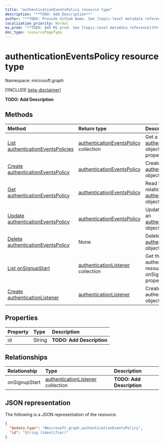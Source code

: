 ```yaml
---
title: "authenticationEventsPolicy resource type"
description: "**TODO: Add Description**"
author: "**TODO: Provide Github Name. See [topic-level metadata reference](https://msgo.azurewebsites.net/add/document/guidelines/metadata.html#topic-level-metadata)**"
localization_priority: Normal
ms.prod: "**TODO: Add MS prod. See [topic-level metadata reference](https://msgo.azurewebsites.net/add/document/guidelines/metadata.html#topic-level-metadata)**"
doc_type: resourcePageType
---
```


# authenticationEventsPolicy resource type

Namespace: microsoft.graph

[!INCLUDE [beta-disclaimer](../../includes/beta-disclaimer.md)]

**TODO: Add Description**

## Methods
|Method|Return type|Description|
|:---|:---|:---|
|[List authenticationEventsPolicies](../api/authenticationeventspolicy-list.md)|[authenticationEventsPolicy](../resources/authenticationeventspolicy.md) collection|Get a list of the [authenticationEventsPolicy](../resources/authenticationeventspolicy.md) objects and their properties.|
|[Create authenticationEventsPolicy](../api/authenticationeventspolicy-create.md)|[authenticationEventsPolicy](../resources/authenticationeventspolicy.md)|Create a new [authenticationEventsPolicy](../resources/authenticationeventspolicy.md) object.|
|[Get authenticationEventsPolicy](../api/authenticationeventspolicy-get.md)|[authenticationEventsPolicy](../resources/authenticationeventspolicy.md)|Read the properties and relationships of an [authenticationEventsPolicy](../resources/authenticationeventspolicy.md) object.|
|[Update authenticationEventsPolicy](../api/authenticationeventspolicy-update.md)|[authenticationEventsPolicy](../resources/authenticationeventspolicy.md)|Update the properties of an [authenticationEventsPolicy](../resources/authenticationeventspolicy.md) object.|
|[Delete authenticationEventsPolicy](../api/authenticationeventspolicy-delete.md)|None|Deletes an [authenticationEventsPolicy](../resources/authenticationeventspolicy.md) object.|
|[List onSignupStart](../api/authenticationeventspolicy-list-onsignupstart.md)|[authenticationListener](../resources/authenticationlistener.md) collection|Get the authenticationListener resources from the onSignupStart navigation property.|
|[Create authenticationListener](../api/authenticationeventspolicy-post-onsignupstart.md)|[authenticationListener](../resources/authenticationlistener.md)|Create a new authenticationListener object.|

## Properties
|Property|Type|Description|
|:---|:---|:---|
|id|String|**TODO: Add Description**|

## Relationships
|Relationship|Type|Description|
|:---|:---|:---|
|onSignupStart|[authenticationListener](../resources/authenticationlistener.md) collection|**TODO: Add Description**|

## JSON representation
The following is a JSON representation of the resource.
<!-- {
  "blockType": "resource",
  "keyProperty": "id",
  "@odata.type": "microsoft.graph.authenticationEventsPolicy",
  "openType": false
}
-->
``` json
{
  "@odata.type": "#microsoft.graph.authenticationEventsPolicy",
  "id": "String (identifier)"
}
```

